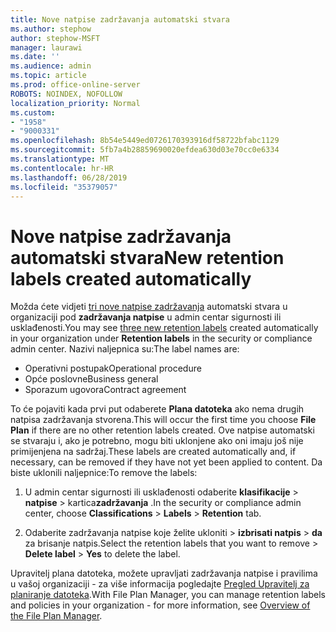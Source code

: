 ```yaml
---
title: Nove natpise zadržavanja automatski stvara
ms.author: stephow
author: stephow-MSFT
manager: laurawi
ms.date: ''
ms.audience: admin
ms.topic: article
ms.prod: office-online-server
ROBOTS: NOINDEX, NOFOLLOW
localization_priority: Normal
ms.custom:
- "1958"
- "9000331"
ms.openlocfilehash: 8b54e5449ed0726170393916df58722bfabc1129
ms.sourcegitcommit: 5fb7a4b28859690020efdea630d03e70cc0e6334
ms.translationtype: MT
ms.contentlocale: hr-HR
ms.lasthandoff: 06/28/2019
ms.locfileid: "35379057"
---
```

# <a name="new-retention-labels-created-automatically"></a><span data-ttu-id="1d258-102">Nove natpise zadržavanja automatski stvara</span><span class="sxs-lookup"><span data-stu-id="1d258-102">New retention labels created automatically</span></span>

<span data-ttu-id="1d258-103">Možda ćete vidjeti [tri nove natpise zadržavanja](https://docs.microsoft.com/office365/securitycompliance/file-plan-manager#default-retention-labels-and-label-policy) automatski stvara u organizaciji pod **zadržavanja natpise** u admin centar sigurnosti ili usklađenosti.</span><span class="sxs-lookup"><span data-stu-id="1d258-103">You may see [three new retention labels](https://docs.microsoft.com/office365/securitycompliance/file-plan-manager#default-retention-labels-and-label-policy) created automatically in your organization under **Retention labels** in the security or compliance admin center.</span></span> <span data-ttu-id="1d258-104">Nazivi naljepnica su:</span><span class="sxs-lookup"><span data-stu-id="1d258-104">The label names are:</span></span>

- <span data-ttu-id="1d258-105">Operativni postupak</span><span class="sxs-lookup"><span data-stu-id="1d258-105">Operational procedure</span></span>
- <span data-ttu-id="1d258-106">Opće poslovne</span><span class="sxs-lookup"><span data-stu-id="1d258-106">Business general</span></span>
- <span data-ttu-id="1d258-107">Sporazum ugovora</span><span class="sxs-lookup"><span data-stu-id="1d258-107">Contract agreement</span></span>

<span data-ttu-id="1d258-108">To će pojaviti kada prvi put odaberete **Plana datoteka** ako nema drugih natpisa zadržavanja stvorena.</span><span class="sxs-lookup"><span data-stu-id="1d258-108">This will occur the first time you choose **File Plan** if there are no other retention labels created.</span></span> <span data-ttu-id="1d258-109">Ove natpise automatski se stvaraju i, ako je potrebno, mogu biti uklonjene ako oni imaju još nije primijenjena na sadržaj.</span><span class="sxs-lookup"><span data-stu-id="1d258-109">These labels are created automatically and, if necessary, can be removed if they have not yet been applied to content.</span></span> <span data-ttu-id="1d258-110">Da biste uklonili naljepnice:</span><span class="sxs-lookup"><span data-stu-id="1d258-110">To remove the labels:</span></span>

1. <span data-ttu-id="1d258-111">U admin centar sigurnosti ili usklađenosti odaberite **klasifikacije** > **natpise** > kartica**zadržavanja** .</span><span class="sxs-lookup"><span data-stu-id="1d258-111">In the security or compliance admin center, choose **Classifications** > **Labels** > **Retention** tab.</span></span>

1. <span data-ttu-id="1d258-112">Odaberite zadržavanja natpise koje želite ukloniti > **izbrisati natpis** > **da** za brisanje natpis.</span><span class="sxs-lookup"><span data-stu-id="1d258-112">Select the retention labels that you want to remove > **Delete label** > **Yes** to delete the label.</span></span>

<span data-ttu-id="1d258-113">Upravitelj plana datoteka, možete upravljati zadržavanja natpise i pravilima u vašoj organizaciji - za više informacija pogledajte [Pregled Upravitelj za planiranje datoteka](https://docs.microsoft.com/office365/securitycompliance/file-plan-manager).</span><span class="sxs-lookup"><span data-stu-id="1d258-113">With File Plan Manager, you can manage retention labels and policies in your organization - for more information, see [Overview of the File Plan Manager](https://docs.microsoft.com/office365/securitycompliance/file-plan-manager).</span></span>